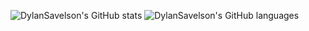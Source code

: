 ![DylanSavelson's GitHub stats](https://github-readme-stats.vercel.app/api?username=DylanSavelson&show_icons=true&locale=en&theme=chartreuse-dark&width=400)
![DylanSavelson's GitHub languages](https://github-readme-stats.vercel.app/api/top-langs/?layout=compact&username=DylanSavelson&langs_count=12&theme=chartreuse-dark&width=400&height=300)
